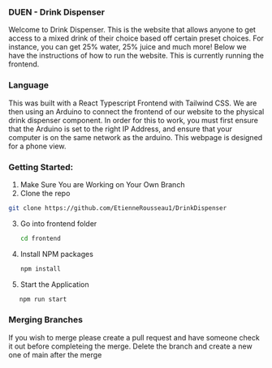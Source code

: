 ### DUEN - Drink Dispenser

Welcome to Drink Dispenser. This is the website that allows anyone to get access to a mixed drink of their choice based off certain preset choices. For instance, you can get 25% water, 25% juice and much more! Below we have the instructions of how to run the website. This is currently running the frontend.

### Language

This was built with a React Typescript Frontend with Tailwind CSS. We are then using an Arduino to connect the frontend of our website to the physical drink dispenser component. In order for this to work, you must first ensure that the Arduino is set to the right IP Address, and ensure that your computer is on the same network as the arduino. This webpage is designed for a phone view.

### Getting Started:

1. Make Sure You are Working on Your Own Branch
2.  Clone the repo
   ```sh
   git clone https://github.com/EtienneRousseau1/DrinkDispenser
   ```
3. Go into frontend folder
    ```sh
    cd frontend
   ```
3. Install NPM packages
   ```sh
   npm install
   ```
4. Start the Application
```sh
   npm run start
   ```

### Merging Branches

 If you wish to merge please create a pull request and have someone check it out before completeing the merge.
 Delete the branch and create a new one of main after the merge
